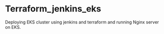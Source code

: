 # Terraform_jenkins_eks
Deploying EKS cluster using jenkins and terraform and running Nginx server on EKS.
